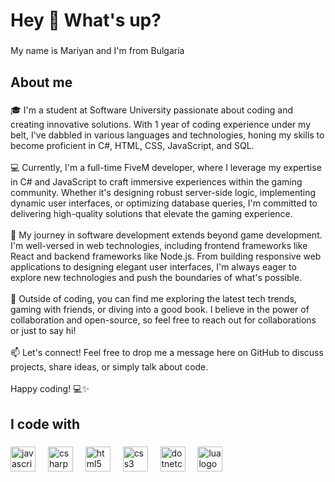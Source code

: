 <h1 align="left">Hey 👋 What's up?</h1>

###

<p align="left">My name is Mariyan and I'm from Bulgaria</p>

###

<h2 align="left">About me</h2>

###

<p align="left">🎓 I'm a student at Software University passionate about coding and creating innovative solutions. With 1 year of coding experience under my belt, I've dabbled in various languages and technologies, honing my skills to become proficient in C#, HTML, CSS, JavaScript, and SQL.<br><br>💻 Currently, I'm a full-time FiveM developer, where I leverage my expertise in C# and JavaScript to craft immersive experiences within the gaming community. Whether it's designing robust server-side logic, implementing dynamic user interfaces, or optimizing database queries, I'm committed to delivering high-quality solutions that elevate the gaming experience.<br><br>🌟 My journey in software development extends beyond game development. I'm well-versed in web technologies, including frontend frameworks like React and backend frameworks like Node.js. From building responsive web applications to designing elegant user interfaces, I'm always eager to explore new technologies and push the boundaries of what's possible.<br><br>🚀 Outside of coding, you can find me exploring the latest tech trends, gaming with friends, or diving into a good book. I believe in the power of collaboration and open-source, so feel free to reach out for collaborations or just to say hi!<br><br>📫 Let's connect! Feel free to drop me a message here on GitHub to discuss projects, share ideas, or simply talk about code.<br><br>Happy coding! 💻✨</p>

###

<h2 align="left">I code with</h2>

###

<div align="left">
  <img src="https://cdn.jsdelivr.net/gh/devicons/devicon/icons/javascript/javascript-original.svg" height="40" alt="javascript logo"  />
  <img width="12" />
  <img src="https://cdn.jsdelivr.net/gh/devicons/devicon/icons/csharp/csharp-original.svg" height="40" alt="csharp logo"  />
  <img width="12" />
  <img src="https://cdn.jsdelivr.net/gh/devicons/devicon/icons/html5/html5-original.svg" height="40" alt="html5 logo"  />
  <img width="12" />
  <img src="https://cdn.jsdelivr.net/gh/devicons/devicon/icons/css3/css3-original.svg" height="40" alt="css3 logo"  />
  <img width="12" />
  <img src="https://cdn.jsdelivr.net/gh/devicons/devicon/icons/dotnetcore/dotnetcore-original.svg" height="40" alt="dotnetcore logo"  />
  <img width="12" />
  <img src="https://cdn.jsdelivr.net/gh/devicons/devicon/icons/lua/lua-original.svg" height="40" alt="lua logo"  />
</div>

###
